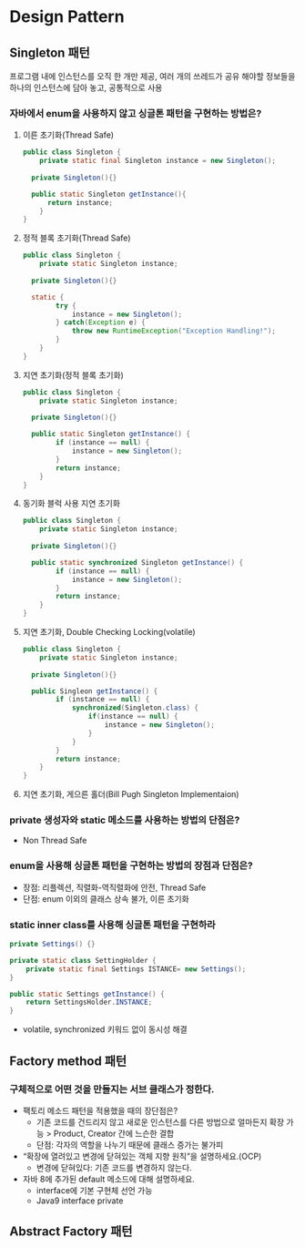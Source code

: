 # Design Pattern

## Singleton 패턴

프로그램 내에 인스턴스를 오직 한 개만 제공, 여러 개의 쓰레드가 공유 해야할 정보들을 하나의 인스턴스에 담아 놓고, 공통적으로 사용

### 자바에서 enum을 사용하지 않고 싱글톤 패턴을 구현하는 방법은?

1. 이른 초기화(Thread Safe)

    ```java
    public class Singleton {
    	private static final Singleton instance = new Singleton();
        
      private Singleton(){} 
    
      public static Singleton getInstance(){
          return instance;   
    	}
    }
    ```

2. 정적 블록 초기화(Thread Safe)

    ```java
    public class Singleton {
    	private static Singleton instance;
        
      private Singleton(){} 
    
      static {
    		try {
    			instance = new Singleton();
    		} catch(Exception e) {
    			throw new RuntimeException("Exception Handling!");
    		}
    	}
    }
    ```

3. 지연 초기화(정적 블록 초기화)

    ```java
    public class Singleton {
    	private static Singleton instance;
        
      private Singleton(){} 
    
      public static Singleton getInstance() {
    		if (instance == null) {
    			instance = new Singleton();
    		}
    		return instance; 
    	}
    }
    ```

4. 동기화 블럭 사용 지연 초기화

    ```java
    public class Singleton {
    	private static Singleton instance;
        
      private Singleton(){} 
    
      public static synchronized Singleton getInstance() {
    		if (instance == null) {
    			instance = new Singleton();
    		}
    		return instance; 
    	}
    }
    ```

5. 지연 초기화, Double Checking Locking(volatile)

    ```java
    public class Singleton {
    	private static Singleton instance;
        
      private Singleton(){} 
    
      public Singleon getInstance() {
    		if (instance == null) {
    			synchronized(Singleton.class) {
    				if(instance == null) {
    					instance = new Singleton();
    				}
    			}
    		}
    		return instance;
    	}
    }
    ```

6. 지연 초기화, 게으른 홀더(Bill Pugh Singleton Implementaion)

### private 생성자와 static 메소드를 사용하는 방법의 단점은?

- Non Thread Safe

### enum을 사용해 싱글톤 패턴을 구현하는 방법의 장점과 단점은?

- 장점: 리플렉션, 직렬화-역직렬화에 안전, Thread Safe
- 단점: enum 이외의 클래스 상속 불가, 이른 초기화

### static inner class를 사용해 싱글톤 패턴을 구현하라

```java
private Settings() {}

private static class SettingHolder {
	private static final Settings ISTANCE= new Settings();
}

public static Settings getInstance() {
	return SettingsHolder.INSTANCE;
}
```

- volatile, synchronized 키워드 없이 동시성 해결

## **Factory method 패턴**

### 구체적으로 어떤 것을 만들지는 서브 클래스가 정한다.

- 팩토리 메소드 패턴을 적용했을 때의 장단점은?
    - 기존 코드를 건드리지 않고 새로운 인스턴스를 다른 방법으로 얼마든지 확장 가능  > Product, Creator 간에 느슨한 결합
    - 단점: 각자의 역할을 나누기 때문에 클래스 증가는 불가피
- “확장에 열려있고 변경에 닫혀있는 객체 지향 원칙”을 설명하세요.(OCP)
    - 변경에 닫혀있다: 기존 코드를 변경하지 않는다.
- 자바 8에 추가된 default 메소드에 대해 설명하세요.
    - interface에 기본 구현체 선언 가능
    - Java9 interface private

## Abstract Factory 패턴